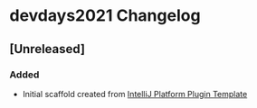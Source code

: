<!-- Keep a Changelog guide -> https://keepachangelog.com -->

# devdays2021 Changelog

## [Unreleased]
### Added
- Initial scaffold created from [IntelliJ Platform Plugin Template](https://github.com/JetBrains/intellij-platform-plugin-template)
